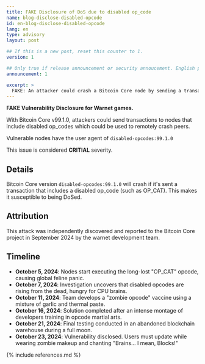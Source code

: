 ```yaml
---
title: FAKE Disclosure of DoS due to disabled op_code
name: blog-disclose-disabled-opcode
id: en-blog-disclose-disabled-opcode
lang: en
type: advisory
layout: post

## If this is a new post, reset this counter to 1.
version: 1

## Only true if release announcement or security annoucement. English posts only
announcement: 1

excerpt: >
  FAKE: An attacker could crash a Bitcoin Core node by sending a transaction that included a disabled op_code
---
```


**FAKE Vulnerability Disclosure for Warnet games.**

With Bitcoin Core v99.1.0, attackers could send transactions to nodes that include disabled op_codes which could be used to remotely crash peers.

Vulnerable nodes have the user agent of `disabled-opcodes:99.1.0`

This issue is considered **CRITIAL** severity.

## Details

Bitcoin Core version `disabled-opcodes:99.1.0` will crash if it's sent a transaction that includes a disabled op_code (such as OP_CAT). This makes it susceptible to being DoSed.

## Attribution

This attack was independently discovered and reported to the Bitcoin Core project in September 2024 by the warnet development team.

## Timeline

* **October 5, 2024**: Nodes start executing the long-lost "OP_CAT" opcode, causing global feline panic.
* **October 7, 2024**: Investigation uncovers that disabled opcodes are rising from the dead, hungry for CPU brains.
* **October 11, 2024**: Team develops a "zombie opcode" vaccine using a mixture of garlic and thermal paste.
* **October 16, 2024**: Solution completed after an intense montage of developers training in opcode martial arts.
* **October 21, 2024**: Final testing conducted in an abandoned blockchain warehouse during a full moon.
* **October 23, 2024**: Vulnerability disclosed. Users must update while wearing zombie makeup and chanting "Brains... I mean, Blocks!"

{% include references.md %}
